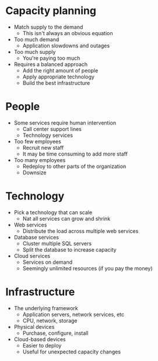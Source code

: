 # Capacity planning
- Match supply to the demand
	- This isn't always an obvious equation
- Too much demand
	- Application slowdowns and outages
- Too much supply
	- You're paying too much
- Requires a balanced approach
	- Add the right amount of people
	- Apply appropriate technology
	- Build the best infrastructure
# People
- Some services require human intervention
	- Call center support lines
	- Technology services
- Too few employees
	- Recruit new staff
	- It may be time consuming to add more staff
- Too many employees
	- Redeploy to other parts of the organization
	- Downsize
# Technology
- Pick a technology that can scale
	- Nat all services can grow and shrink
- Web services
	- Distribute the load across multiple web services
- Database services
	- Cluster multiple SQL servers
	- Split the database to increase capacity
- Cloud services
	- Services on demand
	- Seemingly unlimited resources (if you pay the money)
# Infrastructure
- The underlying framework
	- Application servers, network services, etc
	- CPU, network, storage
- Physical devices
	- Purchase, configure, install
- Cloud-based devices
	- Easier to deploy
	- Useful for unexpected capacity changes
